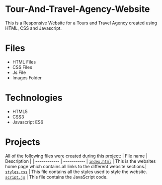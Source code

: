 # Tour-And-Travel-Agency-Website
This is a Responsive Website for a Tours and Travel Agency created using HTML, CSS and Javascript.

# Files
* HTML Files
* CSS Files
* Js File
* Images Folder


# Technologies
* HTML5
* CSS3
* Javascript ES6


# Projects
All of the following files were created during this project:
| File name | Description |
| ------------ | ----------- |
[`index.html`](https://github.com/Rubie-Eurickah/Tour-And-Travel-Agency-Website/blob/master/index.html) | This is the websites home page which contains all links to the different website sections.|
[`styles.css`](https://github.com/Rubie-Eurickah/Tour-And-Travel-Agency-Website/blob/master/styles.css) | This file contains all the styles used to style the website.
[`script.js`](https://github.com/Rubie-Eurickah/Tour-And-Travel-Agency-Website/blob/master/script.js) | This file contains the JavaScript code.

